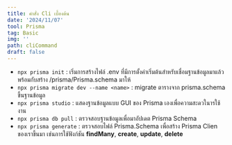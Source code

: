 ```yaml
---
title: คำสั่ง Cli เบื้องต้น
date: '2024/11/07'
tool: Prisma
tag: Basic
img: ''
path: cliCommand
draft: false
---
```

- `npx prisma init` : เริ่มการสร้างไฟล์ .env ที่มีการตั้งค่าเริ่มต้นสำหรับเชื่อมฐานข้อมูลมาแล้ว พร้อมกับสร้าง /prisma/Prisma.schema มาให้
- `npx prisma migrate dev --name <name>` : migrate ตารางจาก prisma.schema ขึ้นฐานข้อมูล
- `npx prisma studio` : แสดงฐานข้อมูลแบบ GUI ของ Prisma เองเพื่อความสะดวในารใช้งาน
- `npx prisma db pull` : ตรวจสอบฐานข้อมูลเพื่อมาอัปเดต Prisma Schema
- `npx prisma generate` : ตรวจสอบไฟล์ Prisma.Schema เพื่อสร้าง Prisma Clien ของเราขึ้นมา เช่นการใช้ฟังก์ชัน **findMany**, **create**, **update**, **delete**
